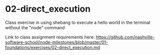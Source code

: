 # 02-direct_execution
Class exercise in using shebang to execute a hello world in the terminal without the "node" command


Link to class assignment requirements here: https://github.com/nashville-software-school/node-milestones/blob/master/01-foundations/exercises/02-direct_execution.md
